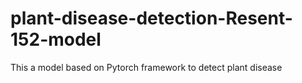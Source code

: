 # plant-disease-detection-Resent-152-model
This a model based on Pytorch framework to detect plant disease
